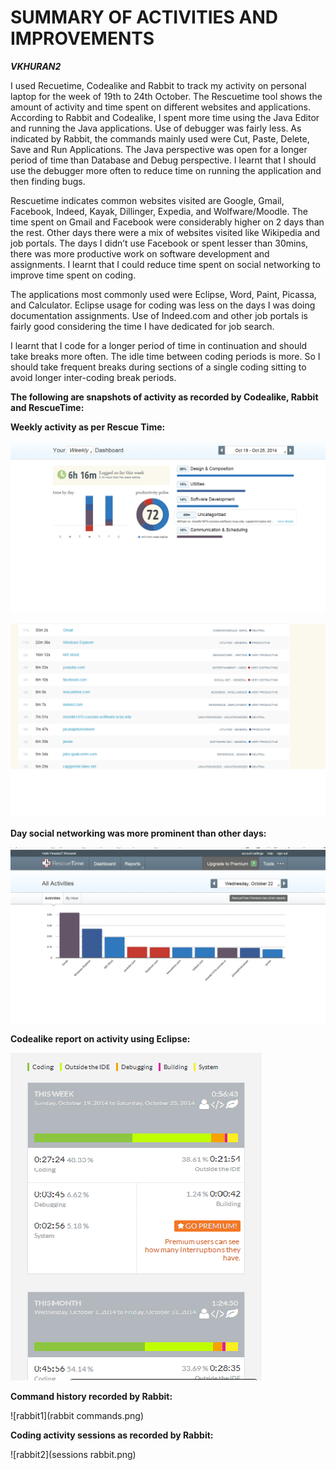 SUMMARY OF ACTIVITIES AND IMPROVEMENTS
=========
***VKHURAN2***

I used Recuetime, Codealike and Rabbit to track my activity on personal laptop for the week of 19th to 24th October. The Rescuetime tool shows the amount of activity and time spent on different websites and applications.  According to Rabbit and Codealike, I spent more time using the Java Editor and running the Java applications. Use of debugger was fairly less. As indicated by Rabbit, the commands mainly used were Cut, Paste, Delete, Save and Run Applications. The Java perspective was open for a longer period of time than Database and Debug perspective. I learnt that I should use the debugger more often to reduce time on running the application and then finding bugs.

Rescuetime indicates common websites visited are Google, Gmail, Facebook, Indeed, Kayak, Dillinger, Expedia, and Wolfware/Moodle. The time spent on Gmail and Facebook were considerably higher on 2 days than the rest. Other days there were a mix of websites visited like Wikipedia and job portals.  The days I didn’t use Facebook or spent lesser than 30mins, there was more productive work on software development and assignments.  I learnt that I could reduce time spent on social networking to improve time spent on coding. 

The applications most commonly used were Eclipse, Word, Paint, Picassa, and Calculator. Eclipse usage for coding was less on the days I was doing documentation assignments. Use of Indeed.com and other job portals is fairly good considering the time I have dedicated for job search. 

I learnt that I code for a longer period of time in continuation and should take breaks more often. The idle time between coding periods is more. So I should take frequent breaks during sections of a single coding sitting to avoid longer inter-coding break periods.

**The following are snapshots of activity as recorded by Codealike, Rabbit and RescueTime:**

**Weekly activity as per Rescue Time:**

![weekly](weeklynew.png)

![details](details.png)

**Day social networking was more prominent than other days:**

![fb](fb.png)

**Codealike report on activity using Eclipse:**

![codealike](codealike.png)

**Command history recorded by Rabbit:**

![rabbit1](rabbit commands.png)

**Coding activity sessions as recorded by Rabbit:**

![rabbit2](sessions rabbit.png)




